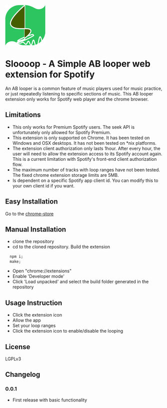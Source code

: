 ![Sloooop logo](/design/icons/128_activate.png)
# Sloooop - A Simple AB looper web extension for Spotify
An AB looper is a common feature of music players used for music practice, or just repeatedly listening to specific sections of music.
This AB looper extension only works for Spotify web player and the chrome browser.

## Limitations
- This only works for Premium Spotify users. The seek API is unfortunately only allowed for Spotify Premium.
- This extension is only supported on Chrome. It has been tested on Windows and OSX desktops. It has not been tested on *nix platforms.
- The extension client authorization only lasts 1hour. After every hour, the user will need to allow the extension access to its Spotify account again. This is a current limitation with Spotify's front-end client authorization flow.
- The maximum number of tracks with loop ranges have not been tested. The fixed chrome extension storage limits are 5MB.
- Is dependent on a specific Spotify app client id. You can modify this to your own client id if you want.

## Easy Installation
Go to the [chrome-store](https://chrome.google.com/webstore/detail/sloooop/ohncbpgmipkaabdgojlikdkinldepdkm)

## Manual Installation
- clone the repository
- cd to the cloned repository. Build the extension
```
  npm i;
  make;
```
- Open "chrome://extensions"
- Enable 'Developer mode'
- Click 'Load unpacked' and select the build folder generated in the repository

## Usage Instruction
- Click the extension icon
- Allow the app 
- Set your loop ranges
- Click the extension icon to enable/disable the looping

## License
LGPLv3

## Changelog
### 0.0.1
* First release with basic functionality
